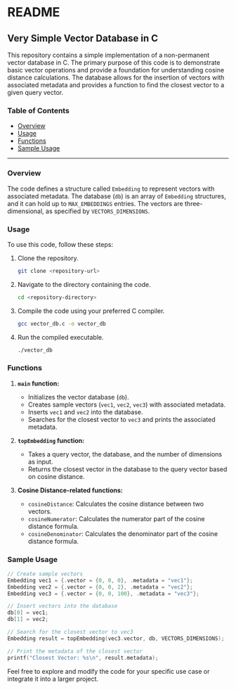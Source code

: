 # README

## Very Simple Vector Database in C

This repository contains a simple implementation of a non-permanent vector database in C. The primary purpose of this code is to demonstrate basic vector operations and provide a foundation for understanding cosine distance calculations. The database allows for the insertion of vectors with associated metadata and provides a function to find the closest vector to a given query vector.

### Table of Contents

- [Overview](#overview)
- [Usage](#usage)
- [Functions](#functions)
- [Sample Usage](#sample-usage)

---

### Overview

The code defines a structure called `Embedding` to represent vectors with associated metadata. The database (`db`) is an array of `Embedding` structures, and it can hold up to `MAX_EMBEDDINGS` entries. The vectors are three-dimensional, as specified by `VECTORS_DIMENSIONS`.

### Usage

To use this code, follow these steps:

1. Clone the repository.

   ```bash
   git clone <repository-url>
   ```

2. Navigate to the directory containing the code.

   ```bash
   cd <repository-directory>
   ```

3. Compile the code using your preferred C compiler.

   ```bash
   gcc vector_db.c -o vector_db
   ```

4. Run the compiled executable.
   ```bash
   ./vector_db
   ```

### Functions

1. **`main` function:**

   - Initializes the vector database (`db`).
   - Creates sample vectors (`vec1`, `vec2`, `vec3`) with associated metadata.
   - Inserts `vec1` and `vec2` into the database.
   - Searches for the closest vector to `vec3` and prints the associated metadata.

2. **`topEmbedding` function:**

   - Takes a query vector, the database, and the number of dimensions as input.
   - Returns the closest vector in the database to the query vector based on cosine distance.

3. **Cosine Distance-related functions:**
   - `cosineDistance`: Calculates the cosine distance between two vectors.
   - `cosineNumerator`: Calculates the numerator part of the cosine distance formula.
   - `cosineDenominator`: Calculates the denominator part of the cosine distance formula.

### Sample Usage

```c
// Create sample vectors
Embedding vec1 = {.vector = {0, 0, 0}, .metadata = "vec1"};
Embedding vec2 = {.vector = {0, 0, 2}, .metadata = "vec2"};
Embedding vec3 = {.vector = {0, 0, 100}, .metadata = "vec3"};

// Insert vectors into the database
db[0] = vec1;
db[1] = vec2;

// Search for the closest vector to vec3
Embedding result = topEmbedding(vec3.vector, db, VECTORS_DIMENSIONS);

// Print the metadata of the closest vector
printf("Closest Vector: %s\n", result.metadata);
```

Feel free to explore and modify the code for your specific use case or integrate it into a larger project.
